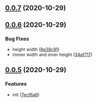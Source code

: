 ## [0.0.7](http://gitlab.alibaba-inc.com/ali-interaction/miniprogram-adapter/compare/v0.0.6...v0.0.7) (2020-10-29)



## [0.0.6](http://gitlab.alibaba-inc.com/ali-interaction/miniprogram-adapter/compare/v0.0.5...v0.0.6) (2020-10-29)


### Bug Fixes

* height width ([8e38c91](http://gitlab.alibaba-inc.com/ali-interaction/miniprogram-adapter/commit/8e38c91f812719bff0c56336a28e42a15047bdd8))
* innner width and inner height ([34af717](http://gitlab.alibaba-inc.com/ali-interaction/miniprogram-adapter/commit/34af71788d0fb979ebb4c47be8b1e64836aec29c))



## [0.0.5](http://gitlab.alibaba-inc.com/ali-interaction/miniprogram-adapter/compare/7ecf6a61776b9747bc370e5dc7c99ea29954e853...v0.0.5) (2020-10-29)


### Features

* init ([7ecf6a6](http://gitlab.alibaba-inc.com/ali-interaction/miniprogram-adapter/commit/7ecf6a61776b9747bc370e5dc7c99ea29954e853))



